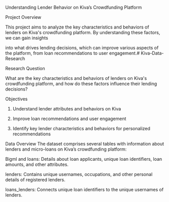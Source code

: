 Understanding Lender Behavior on Kiva’s Crowdfunding Platform

Project Overview

This project aims to analyze the key characteristics and behaviors of lenders on Kiva's crowdfunding platform. By understanding these factors, we can gain insights

into what drives lending decisions, which can improve various aspects of the platform, from loan recommendations to user engagement.# Kiva-Data-Research

Research Question

What are the key characteristics and behaviors of lenders on Kiva's crowdfunding platform, and how do these factors influence their lending decisions?

Objectives
1) Understand lender attributes and behaviors on Kiva

2) Improve loan recommendations and user engagement

3) Identify key lender characteristics and behaviors for personalized recommendations

Data Overview
The dataset comprises several tables with information about lenders and micro-loans on Kiva’s crowdfunding platform:

Bigml and loans: Details about loan applicants, unique loan identifiers, loan amounts, and other attributes.

lenders: Contains unique usernames, occupations, and other personal details of registered lenders.

loans_lenders: Connects unique loan identifiers to the unique usernames of lenders.
